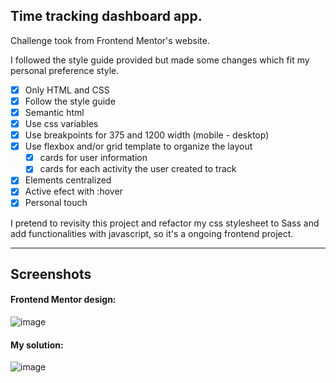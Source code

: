## Time tracking dashboard app.

<p>Challenge took from Frontend Mentor's website. <p>

<p>I followed the style guide provided but made some changes which fit my  personal preference style. </p> 

- [x] Only HTML and CSS
- [x] Follow the style guide
- [x] Semantic html
- [x] Use css variables
- [x] Use breakpoints for 375 and 1200 width (mobile - desktop)
- [x] Use flexbox and/or grid template to organize the layout
    - [x] cards for user information 
    - [x] cards for each activity the user created to track
- [x] Elements centralized 
- [x] Active efect with :hover
- [x] Personal touch

<p> I pretend to revisity this project and refactor my css stylesheet to Sass and add functionalities with javascript, so it's a ongoing frontend project.</p>

-----------------------

## Screenshots

#### Frontend Mentor design:

![image](https://user-images.githubusercontent.com/56207729/156914671-a7718b53-8071-4723-9190-3aa55de86209.png)

#### My solution: 

![image](https://user-images.githubusercontent.com/56207729/156914585-de062a33-860e-4d1f-9ac2-648e56f31f55.png)

